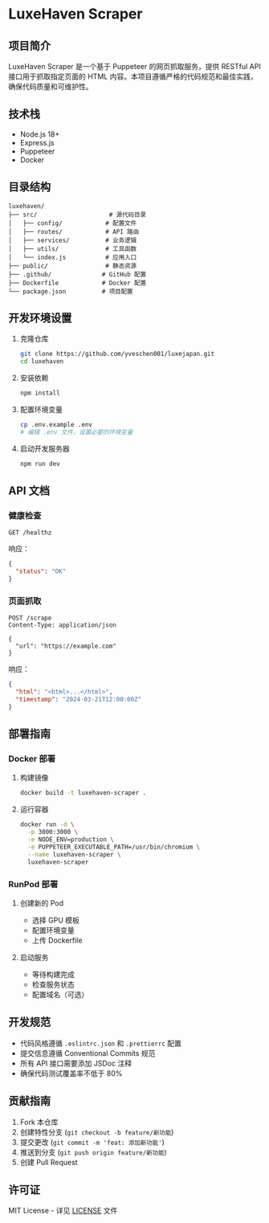 # LuxeHaven Scraper

## 项目简介

LuxeHaven Scraper 是一个基于 Puppeteer 的网页抓取服务，提供 RESTful API 接口用于抓取指定页面的 HTML 内容。本项目遵循严格的代码规范和最佳实践，确保代码质量和可维护性。

## 技术栈

- Node.js 18+
- Express.js
- Puppeteer
- Docker

## 目录结构

```
luxehaven/
├── src/                    # 源代码目录
│   ├── config/            # 配置文件
│   ├── routes/            # API 路由
│   ├── services/          # 业务逻辑
│   ├── utils/             # 工具函数
│   └── index.js           # 应用入口
├── public/                # 静态资源
├── .github/              # GitHub 配置
├── Dockerfile            # Docker 配置
└── package.json          # 项目配置
```

## 开发环境设置

1. 克隆仓库
   ```bash
   git clone https://github.com/yveschen001/luxejapan.git
   cd luxehaven
   ```

2. 安装依赖
   ```bash
   npm install
   ```

3. 配置环境变量
   ```bash
   cp .env.example .env
   # 编辑 .env 文件，设置必要的环境变量
   ```

4. 启动开发服务器
   ```bash
   npm run dev
   ```

## API 文档

### 健康检查
```http
GET /healthz
```
响应：
```json
{
  "status": "OK"
}
```

### 页面抓取
```http
POST /scrape
Content-Type: application/json

{
  "url": "https://example.com"
}
```
响应：
```json
{
  "html": "<html>...</html>",
  "timestamp": "2024-03-21T12:00:00Z"
}
```

## 部署指南

### Docker 部署

1. 构建镜像
   ```bash
   docker build -t luxehaven-scraper .
   ```

2. 运行容器
   ```bash
   docker run -d \
     -p 3000:3000 \
     -e NODE_ENV=production \
     -e PUPPETEER_EXECUTABLE_PATH=/usr/bin/chromium \
     --name luxehaven-scraper \
     luxehaven-scraper
   ```

### RunPod 部署

1. 创建新的 Pod
   - 选择 GPU 模板
   - 配置环境变量
   - 上传 Dockerfile

2. 启动服务
   - 等待构建完成
   - 检查服务状态
   - 配置域名（可选）

## 开发规范

- 代码风格遵循 `.eslintrc.json` 和 `.prettierrc` 配置
- 提交信息遵循 Conventional Commits 规范
- 所有 API 接口需要添加 JSDoc 注释
- 确保代码测试覆盖率不低于 80%

## 贡献指南

1. Fork 本仓库
2. 创建特性分支 (`git checkout -b feature/新功能`)
3. 提交更改 (`git commit -m 'feat: 添加新功能'`)
4. 推送到分支 (`git push origin feature/新功能`)
5. 创建 Pull Request

## 许可证

MIT License - 详见 [LICENSE](LICENSE) 文件 